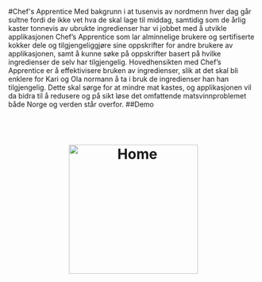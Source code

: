 #Chef's Apprentice
Med bakgrunn i at tusenvis av nordmenn hver dag går sultne fordi de ikke vet hva de skal lage til middag, samtidig som de årlig kaster tonnevis av ubrukte ingredienser har vi jobbet med å utvikle applikasjonen Chef’s Apprentice som lar alminnelige brukere og sertifiserte kokker dele og tilgjengeliggjøre sine oppskrifter for andre brukere av applikasjonen, samt å kunne søke på oppskrifter basert på hvilke ingredienser de selv har tilgjengelig. Hovedhensikten med Chef’s Apprentice er å effektivisere bruken av ingredienser, slik at det skal bli enklere for Kari og Ola normann å ta i bruk de ingredienser han han tilgjengelig. Dette skal sørge for at mindre mat kastes, og applikasjonen vil da bidra til å redusere og på sikt løse det omfattende matsvinnproblemet både Norge og verden står overfor.
##Demo
<h1 align="center">
  <br>
  <img src="https://gitlab.stud.idi.ntnu.no/programvareutvikling-v19/gruppe-64/blob/master/pu_project/media/home.png" alt="Home" width="260">
</h1>